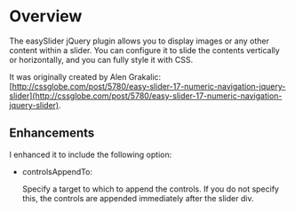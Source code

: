 Overview
=======

The easySlider jQuery plugin allows you to display images or any other content within a slider. You can configure it to slide the contents vertically or horizontally, and you can fully style it with CSS.

It was originally created by Alen Grakalic:  [http://cssglobe.com/post/5780/easy-slider-17-numeric-navigation-jquery-slider](http://cssglobe.com/post/5780/easy-slider-17-numeric-navigation-jquery-slider).

Enhancements
----------------------

I enhanced it to include the following option:

* controlsAppendTo: 
  
  Specify a target to which to append the controls. If you do not specify this, the controls are appended immediately after the slider div.